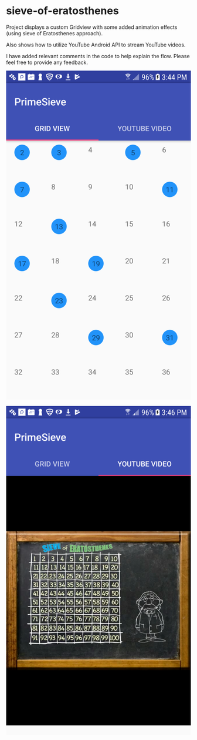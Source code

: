 # sieve-of-eratosthenes
Project displays a custom Gridview with some added animation effects (using sieve of Eratosthenes approach).

Also shows how to utilize YouTube Android API to stream YouTube videos.


I have added relevant comments in the code to help explain the flow. Please feel free to provide any feedback.


![Alt text](./device-2017-07-26-154421.png?raw=true "Optional Title")

![Alt text](./device-2017-07-26-154638.png?raw=true "Optional Title")




